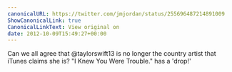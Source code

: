 ```yaml
---
canonicalURL: https://twitter.com/jmjordan/status/255696487214891009
ShowCanonicalLink: true
CanonicalLinkText: View original on
date: 2012-10-09T15:49:27+00:00
---
```

Can we all agree that @taylorswift13 is no longer the country artist that iTunes claims she is? "I Knew You Were Trouble." has a 'drop!'